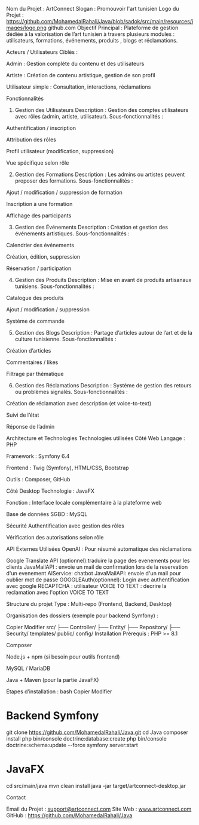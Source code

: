 Nom du Projet : ArtConnect
Slogan : Promouvoir l'art tunisien
Logo du Projet : https://github.com/MohamedalRahali/Java/blob/sadok/src/main/resources/images/logo.png github.com
Objectif Principal : Plateforme de gestion dédiée à la valorisation de l’art tunisien à travers plusieurs modules : utilisateurs, formations, événements, produits , blogs et réclamations.

Acteurs / Utilisateurs Ciblés :

Admin : Gestion complète du contenu et des utilisateurs

Artiste : Création de contenu artistique, gestion de son profil

Utilisateur simple : Consultation, interactions, réclamations

Fonctionnalités
1. Gestion des Utilisateurs
Description : Gestion des comptes utilisateurs avec rôles (admin, artiste, utilisateur).
Sous-fonctionnalités :

Authentification / inscription

Attribution des rôles

Profil utilisateur (modification, suppression)

Vue spécifique selon rôle

2. Gestion des Formations
Description : Les admins ou artistes peuvent proposer des formations.
Sous-fonctionnalités :

Ajout / modification / suppression de formation

Inscription à une formation

Affichage des participants

3. Gestion des Événements
Description : Création et gestion des événements artistiques.
Sous-fonctionnalités :

Calendrier des événements

Création, édition, suppression

Réservation / participation

4. Gestion des Produits
Description : Mise en avant de produits artisanaux tunisiens.
Sous-fonctionnalités :

Catalogue des produits

Ajout / modification / suppression

Système de commande

5. Gestion des Blogs
Description : Partage d’articles autour de l’art et de la culture tunisienne.
Sous-fonctionnalités :

Création d’articles

Commentaires / likes

Filtrage par thématique

6. Gestion des Réclamations
Description : Système de gestion des retours ou problèmes signalés.
Sous-fonctionnalités :

Création de réclamation avec description (et voice-to-text)

Suivi de l’état

Réponse de l’admin

Architecture et Technologies
Technologies utilisées
Côté Web
Langage : PHP

Framework : Symfony 6.4

Frontend : Twig (Symfony), HTML/CSS, Bootstrap

Outils : Composer, GitHub

Côté Desktop
Technologie : JavaFX

Fonction : Interface locale complémentaire à la plateforme web

Base de données
SGBD : MySQL

Sécurité
Authentification avec gestion des rôles

Vérification des autorisations selon rôle

API Externes Utilisées
OpenAI : Pour résumé automatique des réclamations

Google Translate API (optionnel):traduire la page des evenements pour les clients
JavaMailAPI : envoie un mail de confirmation lors de la reservation d'un evenement
AIService: chatbot
JavaMailAPI: envoie d'un mail pour oublier mot de passe
GOOGLEAuth(optionnel): Login avec authentification avec google
RECAPTCHA : utilisateur
VOICE TO TEXT : decrire la reclamation avec l'option VOICE TO TEXT

Structure du projet
Type : Multi-repo (Frontend, Backend, Desktop)

Organisation des dossiers (exemple pour backend Symfony) :


Copier
Modifier
src/
├── Controller/
├── Entity/
├── Repository/
├── Security/
templates/
public/
config/
 Installation
Prérequis :
PHP >= 8.1

Composer

Node.js + npm (si besoin pour outils frontend)

MySQL / MariaDB

Java + Maven (pour la partie JavaFX)

Étapes d’installation :
bash
Copier
Modifier
# Backend Symfony
git clone https://github.com/MohamedalRahali/Java.git
cd Java
composer install
php bin/console doctrine:database:create
php bin/console doctrine:schema:update --force
symfony server:start

# JavaFX
cd src/main/java
mvn clean install
java -jar target/artconnect-desktop.jar

Contact

Email du Projet : support@artconnect.com
Site Web : www.artconnect.com
GitHub : https://github.com/MohamedalRahali/Java


